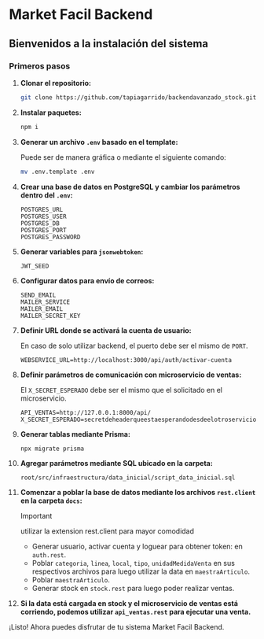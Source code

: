 # Market Facil Backend

## Bienvenidos a la instalación del sistema

### Primeros pasos

1. **Clonar el repositorio:**

   ```bash
   git clone https://github.com/tapiagarrido/backendavanzado_stock.git
   ```

2. **Instalar paquetes:**

   ```bash
   npm i
   ```

3. **Generar un archivo `.env` basado en el template:**

   Puede ser de manera gráfica o mediante el siguiente comando:

   ```bash
   mv .env.template .env
   ```

4. **Crear una base de datos en PostgreSQL y cambiar los parámetros dentro del `.env`:**

   ```env
   POSTGRES_URL
   POSTGRES_USER
   POSTGRES_DB
   POSTGRES_PORT
   POSTGRES_PASSWORD
   ```

5. **Generar variables para `jsonwebtoken`:**

   ```env
   JWT_SEED
   ```

6. **Configurar datos para envío de correos:**

   ```env
   SEND_EMAIL
   MAILER_SERVICE
   MAILER_EMAIL
   MAILER_SECRET_KEY
   ```

7. **Definir URL donde se activará la cuenta de usuario:**

   En caso de solo utilizar backend, el puerto debe ser el mismo de `PORT`.

   ```env
   WEBSERVICE_URL=http://localhost:3000/api/auth/activar-cuenta
   ```

8. **Definir parámetros de comunicación con microservicio de ventas:**

   El `X_SECRET_ESPERADO` debe ser el mismo que el solicitado en el microservicio.

   ```env
   API_VENTAS=http://127.0.0.1:8000/api/
   X_SECRET_ESPERADO=secretdeheaderqueestaesperandodesdeelotroservicio
   ```

9. **Generar tablas mediante Prisma:**

   ```bash
   npx migrate prisma
   ```

10. **Agregar parámetros mediante SQL ubicado en la carpeta:**

    `root/src/infraestructura/data_inicial/script_data_inicial.sql`

11. **Comenzar a poblar la base de datos mediante los archivos `rest.client` en la carpeta `docs`:**

      > [!IMPORTANT]
      > utilizar la extension rest.client para mayor comodidad

    - Generar usuario, activar cuenta y loguear para obtener token: en `auth.rest`.
    - Poblar `categoria`, `linea`, `local`, `tipo`, `unidadMedidaVenta` en sus respectivos archivos para luego utilizar la data en `maestraArticulo`.
    - Poblar `maestraArticulo`.
    - Generar stock en `stock.rest` para luego poder realizar ventas.

12. **Si la data está cargada en stock y el microservicio de ventas está corriendo, podemos utilizar `api_ventas.rest` para ejecutar una venta.**

¡Listo! Ahora puedes disfrutar de tu sistema Market Facil Backend.